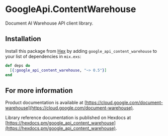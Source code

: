 # GoogleApi.ContentWarehouse

Document AI Warehouse API client library.



## Installation

Install this package from [Hex](https://hex.pm) by adding
`google_api_content_warehouse` to your list of dependencies in `mix.exs`:

```elixir
def deps do
  [{:google_api_content_warehouse, "~> 0.5"}]
end
```

## For more information

Product documentation is available at [https://cloud.google.com/document-warehouse](https://cloud.google.com/document-warehouse).

Library reference documentation is published on Hexdocs at
[https://hexdocs.pm/google_api_content_warehouse](https://hexdocs.pm/google_api_content_warehouse).
